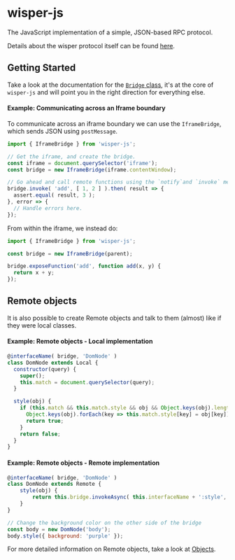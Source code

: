 # wisper-js
The JavaScript implementation of a simple, JSON-based RPC protocol.

Details about the wisper protocol itself can be found [here](https://github.com/wisper-rpc/wisper-protocol/).

## Getting Started
Take a look at the documentation for the [`Bridge` class](./src/bridges/), it's at the core of `wisper-js` and will point you in the right direction for everything else.

#### Example: Communicating across an Iframe boundary
To communicate across an iframe boundary we can use the `IframeBridge`, which sends JSON using `postMessage`.

```js
import { IframeBridge } from 'wisper-js';

// Get the iframe, and create the bridge.
const iframe = document.querySelector('iframe');
const bridge = new IframeBridge(iframe.contentWindow);

// Go ahead and call remote functions using the `notify`and `invoke` methods.
bridge.invoke( 'add', [ 1, 2 ] ).then( result => {
  assert.equal( result, 3 );
}, error => {
  // Handle errors here.
});
```

From within the iframe, we instead do:
```js
import { IframeBridge } from 'wisper-js';

const bridge = new IframeBridge(parent);

bridge.exposeFunction('add', function add(x, y) {
  return x + y;
});
```

## Remote objects
It is also possible to create Remote objects and talk to them (almost) like if they were local classes.

#### Example: Remote objects - Local implementation
```js
@interfaceName( bridge, 'DomNode' )
class DomNode extends Local {
  constructor(query) {
    super();
    this.match = document.querySelector(query);
  }

  style(obj) {
    if (this.match && this.match.style && obj && Object.keys(obj).length > 0) {
      Object.keys(obj).forEach(key => this.match.style[key] = obj[key]);
      return true;
    }
    return false;
  }
}
```

#### Example: Remote objects - Remote implementation
```js
@interfaceName( bridge, 'DomNode' )
class DomNode extends Remote {
	style(obj) {
		return this.bridge.invokeAsync( this.interfaceName + ':style', [ this.id, obj ] );
	}
}

// Change the background color on the other side of the bridge
const body = new DomNode('body');
body.style({ background: 'purple' });
```

For more detailed information on Remote objects, take a look at [Objects](./src/objects/).
